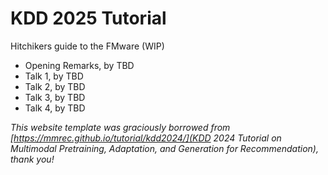 # KDD 2025 Tutorial

Hitchikers guide to the FMware (WIP)

+ Opening Remarks, by TBD
+ Talk 1, by TBD
+ Talk 2, by TBD
+ Talk 3, by TBD
+ Talk 4, by TBD


*This website template was graciously borrowed from [https://mmrec.github.io/tutorial/kdd2024/](KDD 2024 Tutorial on Multimodal Pretraining, Adaptation, and Generation for Recommendation), thank you!*
